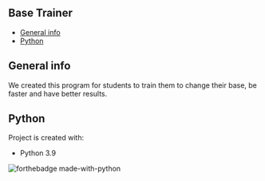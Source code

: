 ## Base Trainer
* [General info](#general-info)
* [Python](#Python)

## General info
We created this program for students to train them to change their base, be faster and have better results.
	
## Python
Project is created with:
* Python 3.9

![forthebadge made-with-python](https://forthebadge.com/images/badges/made-with-python.svg)
